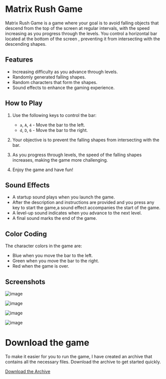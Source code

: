 # Matrix Rush Game

Matrix Rush Game is a game where your goal is to avoid falling objects that descend from the top of the screen at regular intervals, with the speed increasing as you progress through the levels.
You control a horizontal bar located at the bottom of the screen , preventing it from intersecting with the descending shapes.

## Features

- Increasing difficulty as you advance through levels.
- Randomly generated falling shapes.
- Random characters that form the shapes.
- Sound effects to enhance the gaming experience.

## How to Play

1. Use the following keys to control the bar:
   - `a`, `A`, `4` - Move the bar to the left.
   - `d`, `D`, `6` - Move the bar to the right.

2. Your objective is to prevent the falling shapes from intersecting with the bar.

3. As you progress through levels, the speed of the falling shapes increases, making the game more challenging.

4. Enjoy the game and have fun!

## Sound Effects

- A startup sound plays when you launch the game.
- After the description and instructions are provided and you press any key to start the game,a sound effect accompanies the start of the game.
- A level-up sound indicates when you advance to the next level.
- A final sound marks the end of the game.

## Color Coding

The character colors in the game are:
- Blue when you move the bar to the left.
- Green when you move the bar to the right.
- Red when the game is over.

## Screenshots

![image](https://github.com/Ciobanu-RaresGabriel/Matrix_Rush_Game/assets/146030923/8c81c6e3-ccf0-41e8-9ef3-9134f25bb53f)

![image](https://github.com/Ciobanu-RaresGabriel/Matrix_Rush_Game/assets/146030923/dda3d58c-88c5-4dd0-8e98-ebb2f70b4c97)

![image](https://github.com/Ciobanu-RaresGabriel/Matrix_Rush_Game/assets/146030923/af296117-2d7d-4600-a193-2b04c631889b)

![image](https://github.com/Ciobanu-RaresGabriel/Matrix_Rush_Game/assets/146030923/22081f2a-a19e-4194-88b9-512b771a839c)

# Download the game

To make it easier for you to run the game, I have created an archive that contains all the necessary files. Download the archive to get started quickly.

[Download the Archive](https://github.com/Ciobanu-RaresGabriel/Matrix_Rush_Game/blob/master/Matrix%20Rush%20Game.rar)


